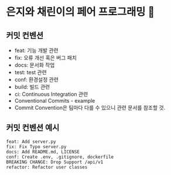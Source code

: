 # 은지와 채린이의 페어 프로그래밍 🍒

## 커밋 컨벤션

- feat: 기능 개발 관련
- fix: 오류 개선 혹은 버그 패치
- docs: 문서화 작업
- test: test 관련
- conf: 환경설정 관련
- build: 빌드 관련
- ci: Continuous Integration 관련
- Conventional Commits - example
- Commit Convention은 팀마다 다를 수 있으니 관련 문서를 참조할 것.

## 커밋 컨벤션 예시
```
feat: Add server.py
fix: Fix Typo server.py
docs: Add README.md, LICENSE
conf: Create .env, .gitignore, dockerfile
BREAKING CHANGE: Drop Support /api/v1
refactor: Refactor user classes
```
